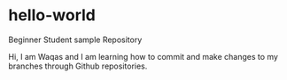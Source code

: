 # hello-world
Beginner Student sample Repository


Hi, I am Waqas and I am learning how to commit and make changes to my branches through Github repositories.
